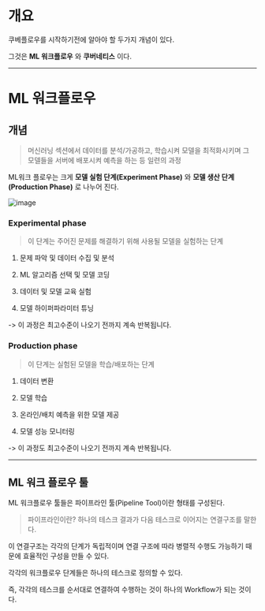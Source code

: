 # 개요

쿠베플로우를 시작하기전에 알아야 할 두가지 개념이 있다.

그것은 __ML 워크플로우__ 와 __쿠버네티스__ 이다.

---

# ML 워크플로우

## 개념

> 머신러닝 섹션에서 데이터를 분석/가공하고, 학습시켜 모델을 최적화시키며 그 모델들을 서버에 배포시켜 예측을 하는 등 일련의 과정

ML워크 플로우는 크게 __모델 실험 단계(Experiment Phase)__ 와 __모델 생산 단계(Production Phase)__ 로 나누어 진다.

![image](https://user-images.githubusercontent.com/54052704/223021397-6644e1f8-dc26-40df-9dc5-c4fe21564f76.png)

### Experimental phase

> 이 단계는 주어진 문제를 해결하기 위해 사용될 모델을 실험하는 단계

1. 문제 파악 및 데이터 수집 및 분석

2. ML 알고리즘 선택 및 모델 코딩

3. 데이터 및 모델 교육 실험

4. 모델 하이퍼파라미터 튜닝

-> 이 과정은 최고수준이 나오기 전까지 계속 반복됩니다.

### Production  phase

> 이 단계는 실험된 모델을 학습/배포하는 단계

1. 데이터 변환

2. 모델 학습

3. 온라인/배치 예측을 위한 모델 제공

4. 모델 성능 모니터링

-> 이 과정도 최고수준이 나오기 전까지 계속 반복됩니다.

---
## ML 워크 플로우 툴

ML 워크플로우 툴들은 파이프라인 툴(Pipeline Tool)이란 형태를 구성된다.

> 파이프라인이란? 하나의 테스크 결과가 다음 테스크로 이어지는 연결구조를 말한다.

이 연결구조는 각각의 단계가 독립적이며 연결 구조에 따라 병렬적 수행도 가능하기 때문에 효율적인 구성을 만들 수 있다.

각각의 워크플로우 단계들은 하나의 테스크로 정의할 수 있다.

즉, 각각의 테스크를 순서대로 연결하여 수행하는 것이 하나의 Workflow가 되는 것이다.
